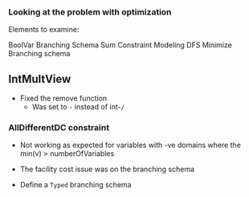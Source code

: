 ### Looking at the problem with optimization

Elements to examine:

BoolVar
Branching Schema
Sum Constraint
Modeling
DFS
Minimize
Branching schema


## IntMultView
- Fixed the remove function
  - Was set to `-`  instead of int-`/`


### AllDifferentDC constraint
- Not working as expected for variables with -ve domains where the min(v) > numberOfVariables


- The facility cost issue was on the branching schema
- Define a `Typed` branching schema